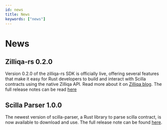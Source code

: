 ```yaml
---
id: news
title: News
keywords: ["news"]
---
```


# News

## Zilliqa-rs 0.2.0

Version 0.2.0 of the zilliqa-rs SDK is officially live, offering several features that make it easy for Rust developers to build and interact with Scilla contracts using the native Zilliqa API. Read more about it on [Zilliqa blog](https://blog.zilliqa.com/zilliqa-launches-rust-sdk/). The full release notes can be read [here](https://github.com/Zilliqa/zilliqa-rs/releases)

## Scilla Parser 1.0.0

The newest version of scilla-parser, a Rust library to parse scilla contract, is now available to download and use. The full release note can be found [here](https://github.com/Zilliqa/rs-scilla-parser/releases/tag/v1.0.0).
